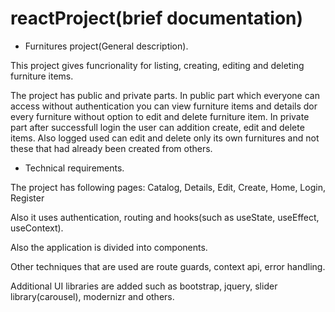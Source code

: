 # reactProject(brief documentation)
- Furnitures project(General description).

This project gives funcrionality for listing, creating, editing and deleting furniture items.

The project has public and private parts.
In public part which everyone can access without authentication you can view furniture items and
details dor every furniture without option to edit and delete furniture item.
In private part after successfull login the user can addition create, edit and delete items.
Also logged used can edit and delete only its own furnitures and not these that had already been created 
from others.

- Technical requirements.

The project has following pages:
Catalog, Details, Edit, Create, Home, Login, Register

Also it uses authentication, routing and hooks(such as useState, useEffect, useContext).

Also the application is divided into components.

Other techniques that are used are route guards, context api, error handling.

Additional UI libraries are added such as bootstrap, jquery, slider library(carousel), modernizr and others.
